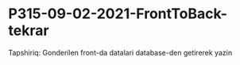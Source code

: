 # P315-09-02-2021-FrontToBack-tekrar

Tapshiriq:
Gonderilen front-da datalari database-den getirerek yazin
